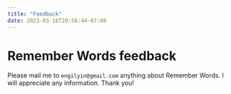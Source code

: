 ```yaml
---
title: "Feedback"
date: 2023-03-16T20:58:44-07:00
---
```


# Remember Words feedback

Please mail me to `engilyin@gmail.com` anything about Remember Words. I will appreciate any information. Thank you!